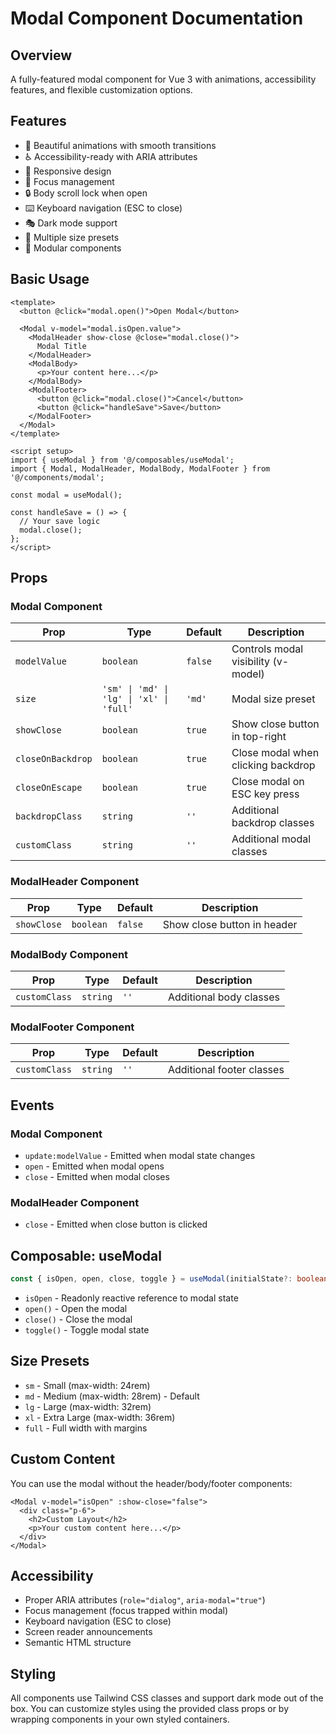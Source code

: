 # Modal Component Documentation

## Overview

A fully-featured modal component for Vue 3 with animations, accessibility features, and flexible customization options.

## Features

- 🎨 Beautiful animations with smooth transitions
- ♿ Accessibility-ready with ARIA attributes
- 📱 Responsive design
- 🎯 Focus management
- 🔒 Body scroll lock when open
- ⌨️ Keyboard navigation (ESC to close)
- 🎭 Dark mode support
- 📏 Multiple size presets
- 🧩 Modular components

## Basic Usage

```vue
<template>
  <button @click="modal.open()">Open Modal</button>

  <Modal v-model="modal.isOpen.value">
    <ModalHeader show-close @close="modal.close()">
      Modal Title
    </ModalHeader>
    <ModalBody>
      <p>Your content here...</p>
    </ModalBody>
    <ModalFooter>
      <button @click="modal.close()">Cancel</button>
      <button @click="handleSave">Save</button>
    </ModalFooter>
  </Modal>
</template>

<script setup>
import { useModal } from '@/composables/useModal';
import { Modal, ModalHeader, ModalBody, ModalFooter } from '@/components/modal';

const modal = useModal();

const handleSave = () => {
  // Your save logic
  modal.close();
};
</script>
```

## Props

### Modal Component

| Prop | Type | Default | Description |
|------|------|---------|-------------|
| `modelValue` | `boolean` | `false` | Controls modal visibility (v-model) |
| `size` | `'sm' \| 'md' \| 'lg' \| 'xl' \| 'full'` | `'md'` | Modal size preset |
| `showClose` | `boolean` | `true` | Show close button in top-right |
| `closeOnBackdrop` | `boolean` | `true` | Close modal when clicking backdrop |
| `closeOnEscape` | `boolean` | `true` | Close modal on ESC key press |
| `backdropClass` | `string` | `''` | Additional backdrop classes |
| `customClass` | `string` | `''` | Additional modal classes |

### ModalHeader Component

| Prop | Type | Default | Description |
|------|------|---------|-------------|
| `showClose` | `boolean` | `false` | Show close button in header |

### ModalBody Component

| Prop | Type | Default | Description |
|------|------|---------|-------------|
| `customClass` | `string` | `''` | Additional body classes |

### ModalFooter Component

| Prop | Type | Default | Description |
|------|------|---------|-------------|
| `customClass` | `string` | `''` | Additional footer classes |

## Events

### Modal Component

- `update:modelValue` - Emitted when modal state changes
- `open` - Emitted when modal opens
- `close` - Emitted when modal closes

### ModalHeader Component

- `close` - Emitted when close button is clicked

## Composable: useModal

```typescript
const { isOpen, open, close, toggle } = useModal(initialState?: boolean);
```

- `isOpen` - Readonly reactive reference to modal state
- `open()` - Open the modal
- `close()` - Close the modal
- `toggle()` - Toggle modal state

## Size Presets

- `sm` - Small (max-width: 24rem)
- `md` - Medium (max-width: 28rem) - Default
- `lg` - Large (max-width: 32rem)
- `xl` - Extra Large (max-width: 36rem)
- `full` - Full width with margins

## Custom Content

You can use the modal without the header/body/footer components:

```vue
<Modal v-model="isOpen" :show-close="false">
  <div class="p-6">
    <h2>Custom Layout</h2>
    <p>Your custom content here...</p>
  </div>
</Modal>
```

## Accessibility

- Proper ARIA attributes (`role="dialog"`, `aria-modal="true"`)
- Focus management (focus trapped within modal)
- Keyboard navigation (ESC to close)
- Screen reader announcements
- Semantic HTML structure

## Styling

All components use Tailwind CSS classes and support dark mode out of the box. You can customize styles using the provided class props or by wrapping components in your own styled containers.